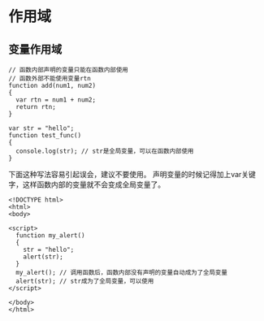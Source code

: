 # 作用域

## 变量作用域

```
// 函数内部声明的变量只能在函数内部使用
// 函数外部不能使用变量rtn
function add(num1, num2)
{
  var rtn = num1 + num2;
  return rtn; 
}
```

```
var str = "hello";
function test_func()
{
  console.log(str); // str是全局变量，可以在函数内部使用
}
```

下面这种写法容易引起误会，建议不要使用。
声明变量的时候记得加上var关键字，这样函数内部的变量就不会变成全局变量了。

```
<!DOCTYPE html>
<html>
<body>

<script>
  function my_alert()
  {
    str = "hello";
    alert(str);
  }
  my_alert(); // 调用函数后，函数内部没有声明的变量自动成为了全局变量
  alert(str); // str成为了全局变量，可以使用
</script>

</body>
</html>
```